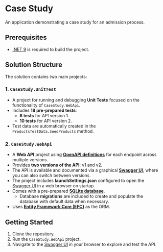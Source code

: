 # Case Study

An application demonstrating a case study for an admission process.

## Prerequisites
- [.NET 9](https://dotnet.microsoft.com/en-us/download/dotnet/9.0) is required to build the project.

## Solution Structure
The solution contains two main projects:

### 1. `CaseStudy.UnitTest`
- A project for running and debugging **Unit Tests** focused on the functionality of `CaseStudy.WebApi`.
- Includes **18 pre-prepared tests**:
  - **8 tests** for API version 1.
  - **10 tests** for API version 2.
- Test data are automatically created in the `ProductsTestData.SeedProducts` method.

### 2. `CaseStudy.WebApi`
- A **Web API** project using [**OpenAPI definitions**](https://spec.openapis.org/) for each endpoint across multiple versions.
- Provides **two versions of the API**: v1 and v2.
- The API is available and documented via a graphical [**Swagger UI**](https://swagger.io/), where you can also switch between versions.
- The project includes **launchSettings.json** configured to open the [Swagger UI](https://swagger.io/) in a web browser on startup.
- Comes with a pre-prepared [**SQLite database**](https://sqlite.org/).
  - Database **migrations** are included to create and populate the database with default data when necessary.
- Uses [**Entity Framework Core (EFC)**](https://learn.microsoft.com/en-us/ef/core/) as the ORM.

## Getting Started
1. Clone the repository.
2. Run the `CaseStudy.WebApi` project.
3. Navigate to the [Swagger UI](https://swagger.io/) in your browser to explore and test the API.

